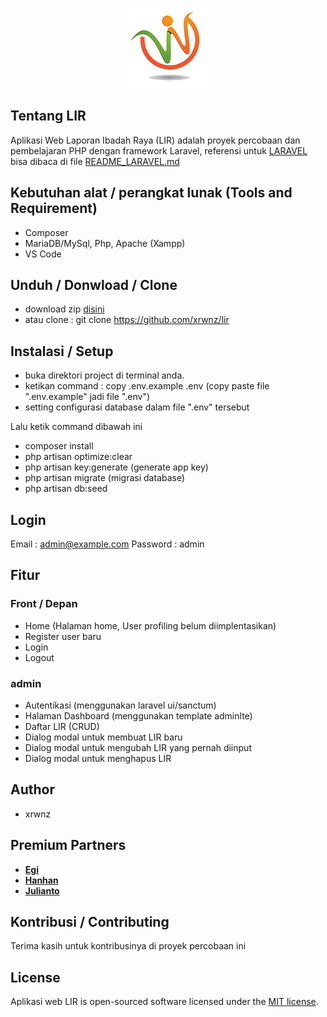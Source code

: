 <p align="center"><img src="public\favicons\wlogo_tr_128.png" width="128" alt="Laravel Logo"></p>

## Tentang LIR
Aplikasi Web Laporan Ibadah Raya (LIR) adalah proyek percobaan dan pembelajaran PHP dengan framework Laravel, referensi untuk <a href="https://laravel.com">LARAVEL</a> bisa dibaca di file <a  href="README_LARAVEL.md">README_LARAVEL.md</a>

## Kebutuhan alat / perangkat lunak (Tools and Requirement)
- Composer
- MariaDB/MySql, Php, Apache (Xampp)
- VS Code


## Unduh / Donwload / Clone
- download zip <a href="https://github.com/xrwnz/lir/archive/master.zip">disini</a> 
- atau clone : git clone https://github.com/xrwnz/lir

## Instalasi / Setup
- buka direktori project di terminal anda.
- ketikan command : 
  copy .env.example .env (copy paste file ".env.example" jadi file ".env")
- setting configurasi database dalam file ".env" tersebut

Lalu ketik command dibawah ini
- composer install
- php artisan optimize:clear 
- php artisan key:generate (generate app key)
- php artisan migrate (migrasi database)
- php artisan db:seed 

## Login
Email : admin@example.com
Password : admin

## Fitur
### Front / Depan
- Home (Halaman home, User profiling belum diimplentasikan) 
- Register user baru
- Login
- Logout

### admin
- Autentikasi (menggunakan laravel ui/sanctum)
- Halaman Dashboard (menggunakan template adminlte)
- Daftar LIR (CRUD)
- Dialog modal untuk membuat LIR baru
- Dialog modal untuk mengubah LIR yang pernah diinput
- Dialog modal untuk menghapus LIR

## Author
- xrwnz

## Premium Partners
- **[Egi](https://egi.co.id/)**
- **[Hanhan](https://hanhan.co.id)**
- **[Julianto](https://julianto.co.id)**

## Kontribusi / Contributing
Terima kasih untuk kontribusinya di proyek percobaan ini

## License
Aplikasi web LIR is open-sourced software licensed under the [MIT license](https://opensource.org/licenses/MIT).
